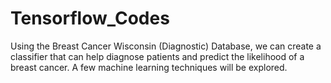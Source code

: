 # Tensorflow_Codes

Using the Breast Cancer Wisconsin (Diagnostic) Database, we can create a classifier that can help diagnose patients and predict the likelihood of a breast cancer. A few machine learning techniques will be explored.
